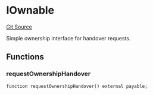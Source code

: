 # IOwnable
[Git Source](https://github.com/Moloch-Mystics/dagon/blob/c2b041fa6461441e320461b10ebb5c5d514a6859/src/Dagon.sol)

Simple ownership interface for handover requests.


## Functions
### requestOwnershipHandover


```solidity
function requestOwnershipHandover() external payable;
```

